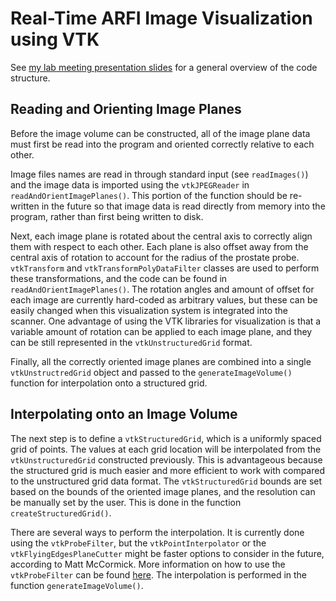 Real-Time ARFI Image Visualization using VTK
============================================

See [my lab meeting presentation slides](../presentations/2016_4_18_nl91_real_time_3d_visualization_prostate_imaging.pdf) for a general overview of the code structure.


Reading and Orienting Image Planes
----------------------------------
Before the image volume can be constructed, all of the image plane data must first be read into the program and oriented correctly relative to each other.

Image files names are read in through standard input (see `readImages()`) and the image data is imported using the `vtkJPEGReader` in `readAndOrientImagePlanes()`. This portion of the function should be re-written in the future so that image data is read directly from memory into the program, rather than first being written to disk.

Next, each image plane is rotated about the central axis to correctly align them with respect to each other. Each plane is also offset away from the central axis of rotation to account for the radius of the prostate probe. `vtkTransform` and `vtkTransformPolyDataFilter` classes are used to perform these transformations, and the code can be found in `readAndOrientImagePlanes()`. The rotation angles and amount of offset for each image are currently hard-coded as arbitrary values, but these can be easily changed when this visualization system is integrated into the scanner. One advantage of using the VTK libraries for visualization is that a variable amount of rotation can be applied to each image plane, and they can be still represented in the `vtkUnstructuredGrid` format.

Finally, all the correctly oriented image planes are combined into a single `vtkUnstructredGrid` object and passed to the `generateImageVolume()` function for interpolation onto a structured grid.


Interpolating onto an Image Volume
----------------------------------
The next step is to define a `vtkStructuredGrid`, which is a uniformly spaced grid of points. The values at each grid location will be interpolated from the `vtkUnstructuredGrid` constructed previously. This is advantageous because the structured grid is much easier and more efficient to work with compared to the unstructured grid data format. The `vtkStructuredGrid` bounds are set based on the bounds of the oriented image planes, and the resolution can be manually set by the user. This is done in the function `createStructuredGrid()`.

There are several ways to perform the interpolation. It is currently done using the `vtkProbeFilter`, but the `vtkPointInterpolator` or the `vtkFlyingEdgesPlaneCutter` might be faster options to consider in the future, according to Matt McCormick. More information on how to use the `vtkProbeFilter` can be found [here](http://www.vtk.org/Wiki/Demystifying_the_vtkProbeFilter). The interpolation is performed in the function `generateImageVolume()`. 



















